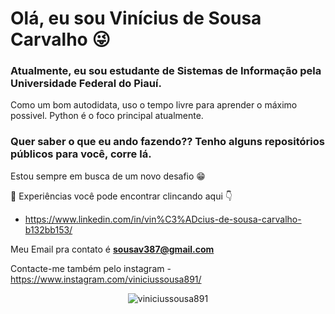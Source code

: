# Olá, eu sou Vinícius de Sousa Carvalho :stuck_out_tongue_winking_eye:

### Atualmente, eu sou estudante de Sistemas de Informação pela Universidade Federal do Piauí.

Como um bom autodidata, uso o tempo livre para aprender o máximo possivel. Python é o foco principal atualmente.

### Quer saber o que eu ando fazendo?? Tenho alguns repositórios públicos para você, corre lá.

Estou sempre em busca de um novo desafio :grin:

:dart:	Experiências você pode encontrar clincando aqui :point_down:	
- https://www.linkedin.com/in/vin%C3%ADcius-de-sousa-carvalho-b132bb153/

Meu Email pra contato é **sousav387@gmail.com**

Contacte-me também pelo instagram - https://www.instagram.com/viniciussousa891/

<p align="center">
 <img src="https://github-readme-stats.vercel.app/api?username=viniciussousa891&show_icons=true" alt="viniciussousa891" /> 
</p>
